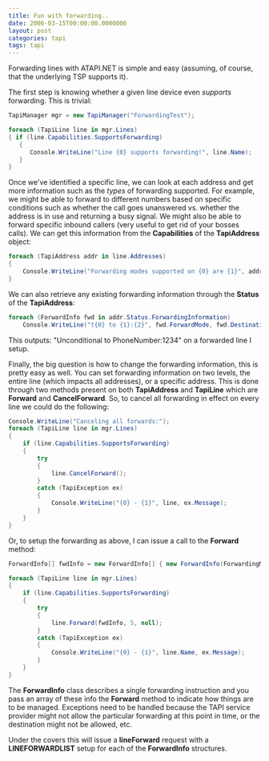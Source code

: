 ```yaml
---
title: Fun with forwarding..
date: 2006-03-15T00:00:00.0000000
layout: post
categories: tapi
tags: tapi
---
```


Forwarding lines with ATAPI.NET is simple and easy (assuming, of course, that the underlying TSP supports it).

The first step is knowing whether a given line device even _supports_ forwarding.  This is trivial:

```csharp
TapiManager mgr = new TapiManager("ForwardingTest");

foreach (TapiLine line in mgr.Lines)  
{ if (line.Capabilities.SupportsForwarding)  
   {  
      Console.WriteLine("Line {0} supports forwarding!", line.Name);  
   }  
}
```

Once we've identified a specific line, we can look at each address and get more information such as the _types_ of forwarding supported.  For example, we might be able to forward to different numbers based on specific conditions such as whether the call goes unanswered vs. whether the address is in use and returning a busy signal.  We might also be able to forward specific inbound callers (very useful to get rid of your bosses calls).  We can get this information from the **Capabilities** of the **TapiAddress** object:

```csharp
foreach (TapiAddress addr in line.Addresses)  
{
    Console.WriteLine("Forwarding modes supported on {0} are {1}", addr.Address, addr.Capabilities.SupportedForwardingModes);  
}
```

We can also retrieve any existing forwarding information through the **Status** of the **TapiAddress**:

```csharp
foreach (ForwardInfo fwd in addr.Status.ForwardingInformation)
    Console.WriteLine("t{0} to {1}:{2}", fwd.ForwardMode, fwd.DestinationAddressType, fwd.DestinationAddress);
```

This outputs: "Unconditional to PhoneNumber:1234" on a forwarded line I setup.

Finally, the big question is how to change the forwarding information, this is pretty easy as well.  You can set forwarding information on two levels, the entire line (which impacts all addresses), or a specific address.  This is done through two methods present on both **TapiAddress** and **TapiLine** which are **Forward** and **CancelForward**.  So, to cancel all forwarding in effect on every line we could do the following:

```csharp
Console.WriteLine("Canceling all forwards:");  
foreach (TapiLine line in mgr.Lines)  
{
    if (line.Capabilities.SupportsForwarding)
    {
        try
        {  
            line.CancelForward();  
        }
        catch (TapiException ex)
        {
            Console.WriteLine("{0} - {1}", line, ex.Message);  
        }
    }  
}
```

Or, to setup the forwarding as above, I can issue a call to the **Forward** method:

```csharp
ForwardInfo[] fwdInfo = new ForwardInfo[] { new ForwardInfo(ForwardingMode.Unconditional, 0, "1234") };

foreach (TapiLine line in mgr.Lines)  
{
    if (line.Capabilities.SupportsForwarding)  
    {
        try
        {  
            line.Forward(fwdInfo, 5, null);  
        }
        catch (TapiException ex)
        {
            Console.WriteLine("{0} - {1}", line.Name, ex.Message);  
        }  
    }  
}
```

The **ForwardInfo** class describes a single forwarding instruction and you pass an array of these info the **Forward** method to indicate how things are to be managed.  Exceptions need to be handled because the TAPI service provider might not allow the particular forwarding at this point in time, or the destination might not be allowed, etc.

Under the covers this will issue a **lineForward** request with a **LINEFORWARDLIST** setup for each of the **ForwardInfo** structures.
